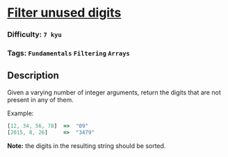 # [Filter unused digits](https://www.codewars.com/kata/55de6173a8fbe814ee000061)

### Difficulty: `7 kyu`

### Tags: `Fundamentals` `Filtering` `Arrays`

## Description

Given a varying number of integer arguments, return the digits that are not present in any of them.

Example:

```js
[12, 34, 56, 78]  =>  "09"
[2015, 8, 26]     =>  "3479"
```

**Note:** the digits in the resulting string should be sorted.